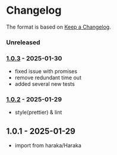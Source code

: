 # Changelog

The format is based on [Keep a Changelog](https://keepachangelog.com/).

### Unreleased

### [1.0.3] - 2025-01-30

- fixed issue with promises
- remove redundant time out
- added several new tests

### [1.0.2] - 2025-01-29

- style(prettier) & lint

## 1.0.1 - 2025-01-29

- import from haraka/Haraka

[1.0.2]: https://github.com/haraka/haraka-plugin-mail_from.is_resolvable/releases/tag/v1.0.2
[1.0.3]: https://github.com/haraka/haraka-plugin-mail_from.is_resolvable/releases/tag/v1.0.3
[1.0.1]: https://github.com/haraka/haraka-plugin-mail_from.is_resolvable/releases/tag/v1.0.1

